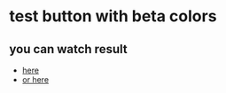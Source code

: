 # test button with beta colors

## you can watch result
* [here](https://creamyspinach.github.io/btn/)
* [or here](https://www.youtube.com/watch?v=dQw4w9WgXcQ)